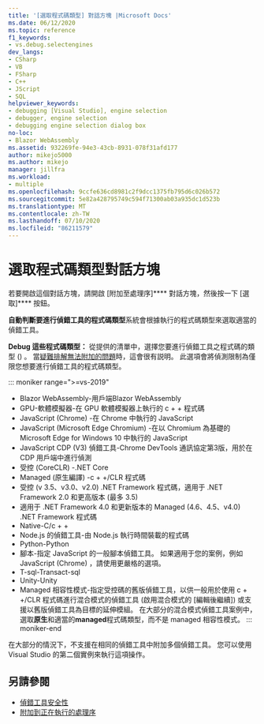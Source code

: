 ```yaml
---
title: '[選取程式碼類型] 對話方塊 |Microsoft Docs'
ms.date: 06/12/2020
ms.topic: reference
f1_keywords:
- vs.debug.selectengines
dev_langs:
- CSharp
- VB
- FSharp
- C++
- JScript
- SQL
helpviewer_keywords:
- debugging [Visual Studio], engine selection
- debugger, engine selection
- debugging engine selection dialog box
no-loc:
- Blazor WebAssembly
ms.assetid: 932269fe-94e3-43cb-8931-078f31afd177
author: mikejo5000
ms.author: mikejo
manager: jillfra
ms.workload:
- multiple
ms.openlocfilehash: 9ccfe636cd8981c2f9dcc1375fb795d6c026b572
ms.sourcegitcommit: 5e82a428795749c594f71300ab03a935dc1d523b
ms.translationtype: MT
ms.contentlocale: zh-TW
ms.lasthandoff: 07/10/2020
ms.locfileid: "86211579"
---
```

# <a name="select-code-type-dialog-box"></a>選取程式碼類型對話方塊

若要開啟這個對話方塊，請開啟 [附加至處理序]**** 對話方塊，然後按一下 [選取]**** 按鈕。

**自動判斷要進行偵錯工具的程式碼類型**系統會根據執行的程式碼類型來選取適當的偵錯工具。

**Debug 這些程式碼類型：** 從提供的清單中，選擇您要進行偵錯工具之程式碼的類型 () 。 當[疑難排解無法附加的問題](../debugger/attach-to-running-processes-with-the-visual-studio-debugger.md#BKMK_Troubleshoot_attach_errors)時，這會很有説明。 此選項會將偵測限制為僅限您想要進行偵錯工具的程式碼類型。

   ::: moniker range=">=vs-2019"
   - Blazor WebAssembly-用戶端Blazor WebAssembly
   - GPU-軟體模擬器-在 GPU 軟體模擬器上執行的 c + + 程式碼
   - JavaScript (Chrome) -在 Chrome 中執行的 JavaScript
   - JavaScript (Microsoft Edge Chromium) -在以 Chromium 為基礎的 Microsoft Edge for Windows 10 中執行的 JavaScript
   - JavaScript CDP (V3) 偵錯工具-Chrome DevTools 通訊協定第3版，用於在 CDP 用戶端中進行偵測
   - 受控 (CoreCLR) -.NET Core
   - Managed (原生編譯) -c + +/CLR 程式碼
   - 受控 (v 3.5、v3.0、v2.0) .NET Framework 程式碼，適用于 .NET Framework 2.0 和更高版本 (最多 3.5) 
   - 適用于 .NET Framework 4.0 和更新版本的 Managed (4.6、4.5、v4.0) .NET Framework 程式碼
   - Native-C/c + +
   - Node.js 的偵錯工具-由 Node.js 執行時間裝載的程式碼
   - Python-Python 
   - 腳本-指定 JavaScript 的一般腳本偵錯工具。 如果適用于您的案例，例如 JavaScript (Chrome) ，請使用更嚴格的選項。
   - T-sql-Transact-sql
   - Unity-Unity
   - Managed 相容性模式-指定受控碼的舊版偵錯工具，以供一般用於使用 c + +/CLR 程式碼進行混合模式的偵錯工具 (啟用混合模式的 [編輯後繼續]) 或支援以舊版偵錯工具為目標的延伸模組。 在大部分的混合模式偵錯工具案例中，選取**原生**和適當的**managed**程式碼類型，而不是 managed 相容性模式。
   ::: moniker-end

   在大部分的情況下，不支援在相同的偵錯工具中附加多個偵錯工具。 您可以使用 Visual Studio 的第二個實例來執行這項操作。

## <a name="see-also"></a>另請參閱
- [偵錯工具安全性](../debugger/debugger-security.md)
- [附加到正在執行的處理序](../debugger/attach-to-running-processes-with-the-visual-studio-debugger.md)
